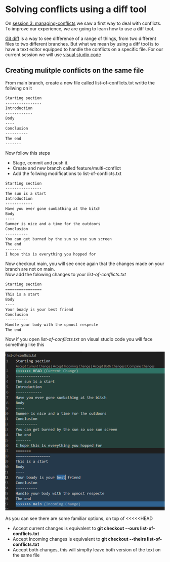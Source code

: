 # Solving conflicts using a diff tool

On [session 3: managing-conflicts](/docs/Session3.md#managing-conflicts)
we saw a first way to deal with conflicts. To improve our experience, we are going to learn how to use a diff tool.

[Git diff](https://git-scm.com/docs/git-diff) is a way to see difference of a range of things, from two different files to two different branches. 
But what we mean by using a diff tool is to have a text editor equipped to handle the conflicts on a specific file. 
For our current session we will use [visual studio code](https://code.visualstudio.com/)

## Creating mulitple conflicts on the same file

From main branch, create a new file called list-of-conflicts.txt writte the follwing on it

```
Starting section
----------------
Introduction
------------
Body
----
Conclusion
----------
The end
-------
```

Now follow this steps
- Stage, commit and push it.
- Create and new branch called feature/multi-conflict
- Add the follwing modifications to list-of-conflicts.txt

```
Starting section
----------------
The sun is a start
Introduction
------------
Have you ever gone sunbathing at the bitch
Body
----
Summer is nice and a time for the outdoors
Conclusion
----------
You can get burned by the sun so use sun screen
The end
-------
I hope this is everything you hopped for
```

Now checkout main, you will see once again that the changes made on your branch are not on main.<br/>
Now add the folowing changes to your *list-of-conflicts.txt*
```
Starting section
================
This is a start
Body
----
Your boady is your best friend
Conclusion
----------
Handle your body with the upmost respecte
The end
```
Now if you open *list-of-conflicts.txt* on visual studio code you will face something like this

![alt text](/docs/imgs/12-vs-code-diff-tool.PNG "Visual studio tool")

As you can see there are some familiar options, on top of <<<<<HEAD
- Accept current changes is equivalent to **git checkout --ours list-of-conflicts.txt**
- Accept Incoming changes is equivalent to **git checkout --theirs list-of-conflicts.txt**
- Accept both changes, this will simplty leave both version of the text on the same file
                                                                    
